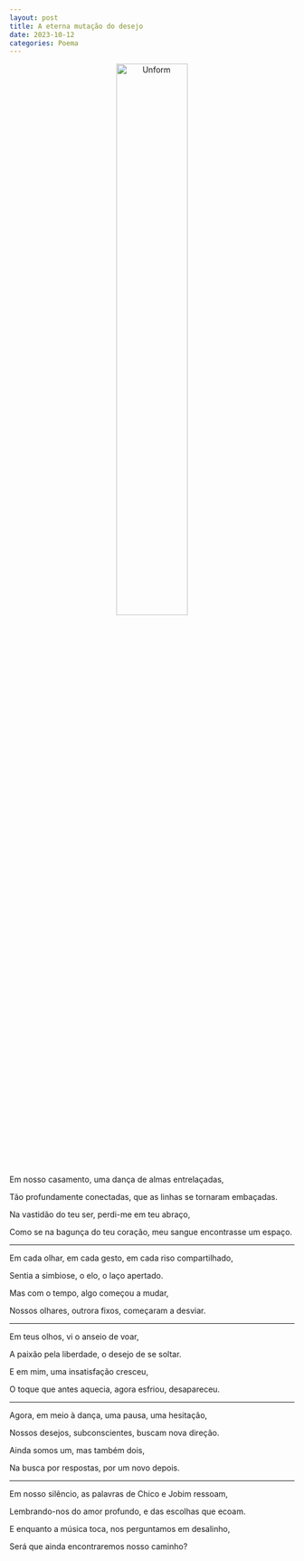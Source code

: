 ```yaml
---
layout: post
title: A eterna mutação do desejo
date: 2023-10-12
categories: Poema
---
```


<p align="center">
<img src="{{ site.baseurl }}/images/2023-10-12-A-simbiose-do-casamento.png" height="50%" width="50%" alt="Unform" />
</p>

Em nosso casamento, uma dança de almas entrelaçadas,

Tão profundamente conectadas, que as linhas se tornaram embaçadas.

Na vastidão do teu ser, perdi-me em teu abraço,

Como se na bagunça do teu coração, meu sangue encontrasse um espaço.

---

Em cada olhar, em cada gesto, em cada riso compartilhado,

Sentia a simbiose, o elo, o laço apertado.

Mas com o tempo, algo começou a mudar,

Nossos olhares, outrora fixos, começaram a desviar.

---

Em teus olhos, vi o anseio de voar,

A paixão pela liberdade, o desejo de se soltar.

E em mim, uma insatisfação cresceu,

O toque que antes aquecia, agora esfriou, desapareceu.

---

Agora, em meio à dança, uma pausa, uma hesitação,

Nossos desejos, subconscientes, buscam nova direção.

Ainda somos um, mas também dois,

Na busca por respostas, por um novo depois.

---

Em nosso silêncio, as palavras de Chico e Jobim ressoam,

Lembrando-nos do amor profundo, e das escolhas que ecoam.

E enquanto a música toca, nos perguntamos em desalinho,

Será que ainda encontraremos nosso caminho?